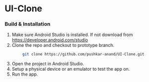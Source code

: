 # UI-Clone

### Build & Installation
1. Make sure Android Studio is installed. If not download from https://developer.android.com/studio
2. Clone the repo and checkout to prototype branch.
```bash 
        git clone https://github.com/pushkar-anand/UI-Clone.git
 ```
3. Open the project in Android Studio.
4. Setup a physical device or an emulator to test the app on.
5. Run the app.